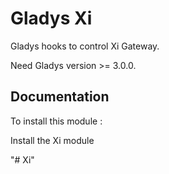 # Gladys Xi

Gladys hooks to control Xi Gateway.

Need Gladys version >= 3.0.0.

## Documentation

To install this module : 

Install the Xi module


"# Xi" 
